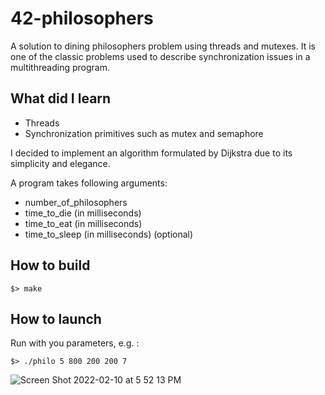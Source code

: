 # 42-philosophers
A solution to dining philosophers problem using threads and mutexes. It is one of the classic problems used to describe synchronization issues in a multithreading program.

## What did I learn
- Threads
- Synchronization primitives such as mutex and semaphore

I decided to implement an algorithm formulated by Dijkstra due to its simplicity and elegance.

A program takes following arguments:

- number_of_philosophers
- time_to_die (in milliseconds)
- time_to_eat (in milliseconds)
- time_to_sleep (in milliseconds) (optional)

## How to build
```
$> make
```
## How to launch
Run with you parameters, e.g. :
```
$> ./philo 5 800 200 200 7
```


![Screen Shot 2022-02-10 at 5 52 13 PM](https://user-images.githubusercontent.com/95509213/153433035-b44bd562-28c2-4342-bd34-92a7a7585015.png)
